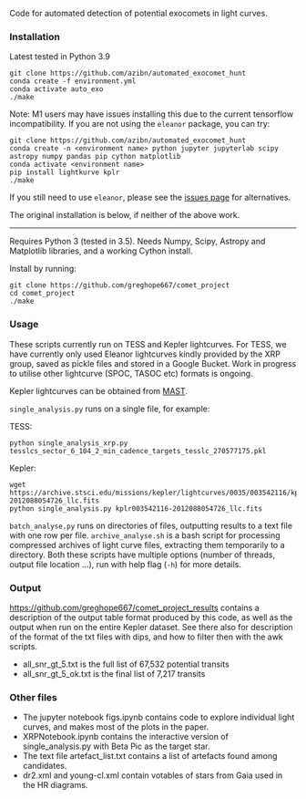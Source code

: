 Code for automated detection of potential exocomets in light curves.

### Installation

Latest tested in Python 3.9
	
	git clone https://github.com/azibn/automated_exocomet_hunt
	conda create -f environment.yml
	conda activate auto_exo
	./make

Note: M1 users may have issues installing this due to the current tensorflow incompatibility. If you are not using the `eleanor` package, you can try:

	git clone https://github.com/azibn/automated_exocomet_hunt
	conda create -n <environment name> python jupyter jupyterlab scipy astropy numpy pandas pip cython matplotlib
	conda activate <environment name>
	pip install lightkurve kplr
	./make
 
If you still need to use `eleanor`, please see the [issues page](https://github.com/afeinstein20/eleanor/issues/188) for alternatives.

The original installation is below, if neither of the above work.

----

Requires Python 3 (tested in 3.5). Needs Numpy, Scipy, Astropy and Matplotlib libraries, and a working Cython install. 

Install by running:

    git clone https://github.com/greghope667/comet_project
    cd comet_project
    ./make

### Usage

These scripts currently run on TESS and Kepler lightcurves. For TESS, we have currently only used Eleanor lightcurves kindly provided by the XRP group, saved as pickle files and stored in a Google Bucket. Work in progress to utilise other lightcurve (SPOC, TASOC etc) formats is ongoing. 

Kepler lightcurves can be obtained from [MAST](https://archive.stsci.edu/kepler/).

`single_analysis.py` runs on a single file, for example:
 
 TESS:

    python single_analysis_xrp.py tesslcs_sector_6_104_2_min_cadence_targets_tesslc_270577175.pkl
 
 Kepler:

    wget https://archive.stsci.edu/missions/kepler/lightcurves/0035/003542116/kplr003542116-2012088054726_llc.fits
    python single_analysis.py kplr003542116-2012088054726_llc.fits


`batch_analyse.py` runs on directories of files, outputting results to a text file with one row per file. `archive_analyse.sh` is a bash script for processing compressed archives of light curve files, extracting them temporarily to a directory.  Both these scripts have multiple options (number of threads, output file location ...), run with help flag (`-h`) for more details.

### Output

https://github.com/greghope667/comet_project_results contains a description of the output table format produced by this code, as well as the output when run on the entire Kepler dataset. See there also for description of the format of the txt files with dips, and how to filter then with the awk scripts.

* all_snr_gt_5.txt is the full list of 67,532 potential transits
* all_snr_gt_5_ok.txt is the final list of 7,217 transits


### Other files

* The jupyter notebook figs.ipynb contains code to explore individual light curves, and makes most of the plots in the paper.
* XRPNotebook.ipynb contains the interactive version of single_analysis.py with Beta Pic as the target star.
* The text file artefact_list.txt contains a list of artefacts found among candidates.
* dr2.xml and young-cl.xml contain votables of stars from Gaia used in the HR diagrams.
